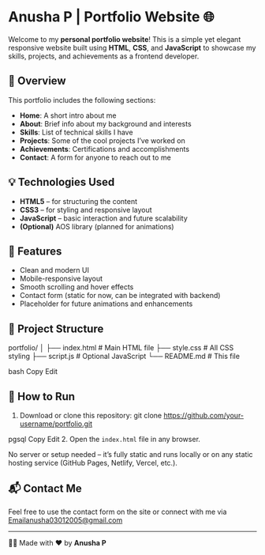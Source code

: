 # Anusha P | Portfolio Website 🌐

Welcome to my **personal portfolio website**! This is a simple yet elegant responsive website built using **HTML**, **CSS**, and **JavaScript** to showcase my skills, projects, and achievements as a frontend developer.

## 📌 Overview

This portfolio includes the following sections:

- **Home**: A short intro about me
- **About**: Brief info about my background and interests
- **Skills**: List of technical skills I have
- **Projects**: Some of the cool projects I’ve worked on
- **Achievements**: Certifications and accomplishments
- **Contact**: A form for anyone to reach out to me

## 💡 Technologies Used

- **HTML5** – for structuring the content
- **CSS3** – for styling and responsive layout
- **JavaScript** – basic interaction and future scalability
- **(Optional)** AOS library (planned for animations)

## 🎯 Features

- Clean and modern UI
- Mobile-responsive layout
- Smooth scrolling and hover effects
- Contact form (static for now, can be integrated with backend)
- Placeholder for future animations and enhancements

## 📁 Project Structure

portfolio/
│
├── index.html # Main HTML file
├── style.css # All CSS styling
├── script.js # Optional JavaScript
└── README.md # This file

bash
Copy
Edit

## 🚀 How to Run

1. Download or clone this repository:
git clone https://github.com/your-username/portfolio.git

pgsql
Copy
Edit
2. Open the `index.html` file in any browser.

No server or setup needed – it’s fully static and runs locally or on any static hosting service (GitHub Pages, Netlify, Vercel, etc.).

## 📬 Contact Me

Feel free to use the contact form on the site or connect with me via 
Emailanusha03012005@gmail.com

---

🧑‍💻 Made with ❤️ by **Anusha P**
